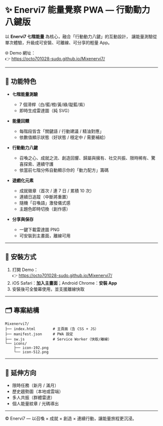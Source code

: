 # ✨ Enervi7 能量覺察 PWA — 行動動力八鍵版

以 **Enervi7 七階能量** 為核心，融合「行動動力八鍵」的互動設計，
讓能量測驗從單次體驗，升級成可安裝、可離線、可分享的輕量 App。

🌐 Demo 網址：  
👉 https://octo701028-sudo.github.io/Mixenervi7/

---

## 🚀 功能特色

- **七階能量測驗**
  - 7 個滑桿（白/藍/橙/黃/綠/靛藍/紫）
  - 即時生成雷達圖（純 SVG）

- **能量回饋**
  - 每階段皆含「關鍵語 / 行動建議 / 精油對應」
  - 依數值顯示狀態（好狀態 / 穩定中 / 需要補給）

- **行動動力八鍵**
  - 召喚之心、成就之流、創造回響、歸屬與擁有、社交共振、限時稀有、驚喜探索、連續守護
  - 依當前七階分佈自動顯示你的「動力配方」籌碼

- **遊戲化元素**
  - 成就徽章（首次 / 連 7 日 / 累積 10 次）
  - 連續日追蹤（中斷將重置）
  - 隨機「召喚語」激發儀式感
  - 主題色即時切換（創作感）

- **分享與保存**
  - 一鍵下載雷達圖 PNG
  - 可安裝到主畫面，離線可用

---

## 📲 安裝方式

1. 打開 Demo：  
   👉 https://octo701028-sudo.github.io/Mixenervi7/
2. iOS Safari：**加入主畫面**；Android Chrome：**安裝 App**
3. 安裝後可全螢幕使用，並支援離線快取

---

## 🗂️ 專案結構

```
Mixenervi7/
├── index.html        # 主頁面（含 CSS + JS）
├── manifest.json     # PWA 設定
├── sw.js             # Service Worker（快取/離線）
└── icons/
    ├── icon-192.png
    └── icon-512.png
```

---

## 🔮 延伸方向

- 限時任務（新月 / 滿月）
- 歷史趨勢圖（本地或雲端）
- 多人共振（群體雷達）
- 個人能量紋章 / 光碼導出

---

© Enervi7 — 以召喚 × 成就 × 創造 × 連續行動，讓能量旅程更沉浸。
